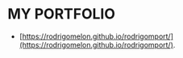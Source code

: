 # MY PORTFOLIO

- [https://rodrigomelon.github.io/rodrigomport/](https://rodrigomelon.github.io/rodrigomport/).
